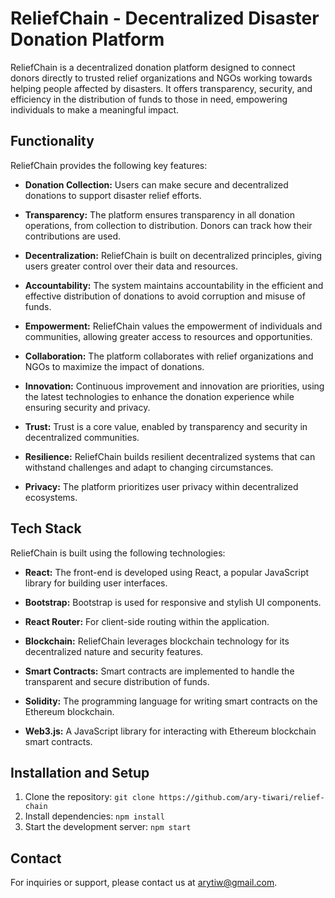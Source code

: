 # ReliefChain - Decentralized Disaster Donation Platform

ReliefChain is a decentralized donation platform designed to connect donors directly to trusted relief organizations and NGOs working towards helping people affected by disasters. It offers transparency, security, and efficiency in the distribution of funds to those in need, empowering individuals to make a meaningful impact.

## Functionality

ReliefChain provides the following key features:

- **Donation Collection:** Users can make secure and decentralized donations to support disaster relief efforts.

- **Transparency:** The platform ensures transparency in all donation operations, from collection to distribution. Donors can track how their contributions are used.

- **Decentralization:** ReliefChain is built on decentralized principles, giving users greater control over their data and resources.

- **Accountability:** The system maintains accountability in the efficient and effective distribution of donations to avoid corruption and misuse of funds.

- **Empowerment:** ReliefChain values the empowerment of individuals and communities, allowing greater access to resources and opportunities.

- **Collaboration:** The platform collaborates with relief organizations and NGOs to maximize the impact of donations.

- **Innovation:** Continuous improvement and innovation are priorities, using the latest technologies to enhance the donation experience while ensuring security and privacy.

- **Trust:** Trust is a core value, enabled by transparency and security in decentralized communities.

- **Resilience:** ReliefChain builds resilient decentralized systems that can withstand challenges and adapt to changing circumstances.

- **Privacy:** The platform prioritizes user privacy within decentralized ecosystems.

## Tech Stack

ReliefChain is built using the following technologies:

- **React:** The front-end is developed using React, a popular JavaScript library for building user interfaces.

- **Bootstrap:** Bootstrap is used for responsive and stylish UI components.

- **React Router:** For client-side routing within the application.

- **Blockchain:** ReliefChain leverages blockchain technology for its decentralized nature and security features.

- **Smart Contracts:** Smart contracts are implemented to handle the transparent and secure distribution of funds.

- **Solidity:** The programming language for writing smart contracts on the Ethereum blockchain.

- **Web3.js:** A JavaScript library for interacting with Ethereum blockchain smart contracts.

## Installation and Setup

1. Clone the repository: `git clone https://github.com/ary-tiwari/relief-chain`
2. Install dependencies: `npm install`
3. Start the development server: `npm start`


## Contact

For inquiries or support, please contact us at arytiw@gmail.com.
